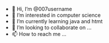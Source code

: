 - 👋 Hi, I’m @007username
- 👀 I’m interested in computer science
- 🌱 I’m currently learning java and htmt
- 💞️ I’m looking to collaborate on ...
- 📫 How to reach me ...

<!---
007username/007username is a ✨ special ✨ repository because its `README.md` (this file) appears on your GitHub profile.
You can click the Preview link to take a look at your changes.
--->
